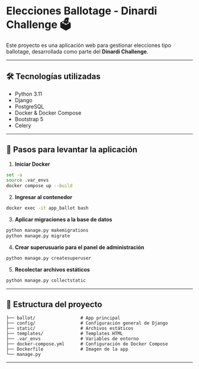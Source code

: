 # Elecciones Ballotage - Dinardi Challenge 🗳️

Este proyecto es una aplicación web para gestionar elecciones tipo ballotage, desarrollada como parte del **Dinardi Challenge**.

---

## 🛠️ Tecnologías utilizadas

- Python 3.11  
- Django  
- PostgreSQL  
- Docker & Docker Compose  
- Bootstrap 5
- Celery

---

## 🚀 Pasos para levantar la aplicación

1. **Iniciar Docker**

```bash
set -a
source .var_envs
docker compose up --build
```

2. **Ingresar al contenedor**

```bash
docker exec -it app_ballot bash
```

3. **Aplicar migraciones a la base de datos**

```bash
python manage.py makemigrations
python manage.py migrate
```

4. **Crear superusuario para el panel de administración**

```bash
python manage.py createsuperuser
```

5. **Recolectar archivos estáticos**

```bash
python manage.py collectstatic
```

---

## 📂 Estructura del proyecto

```
├── ballot/                 # App principal
├── config/                 # Configuración general de Django
├── static/                 # Archivos estáticos
├── templates/              # Templates HTML
├── .var_envs               # Variables de entorno
├── docker-compose.yml      # Configuración de Docker Compose
├── Dockerfile              # Imagen de la app
└── manage.py
```

---

